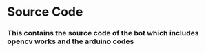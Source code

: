 # Source Code
<u>  </u>
### This contains the source code of the bot which includes opencv works and the arduino codes 
